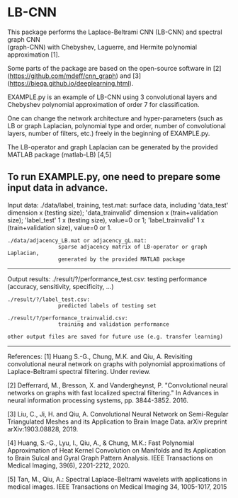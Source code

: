# LB-CNN
This package performs the Laplace-Beltrami CNN (LB-CNN) and spectral graph CNN  
(graph-CNN) with Chebyshev, Laguerre, and Hermite polynomial approximation [1].

Some parts of the package are based on the open-source software in [2] 
(https://github.com/mdeff/cnn_graph) and [3] (https://bieqa.github.io/deeplearning.html).

EXAMPLE.py is an example of LB-CNN using 3 convolutional layers and Chebyshev 
polynomial approximation of order 7 for classification. 

One can change the network architecture and hyper-parameters (such as 
LB or graph Laplacian, polynomial type and order, number of convolutional 
layers, number of filters, etc.) freely in the beginning of EXAMPLE.py.

The LB-operator and graph Laplacian can be generated by the provided MATLAB 
package (matlab-LB) [4,5]


To run EXAMPLE.py, one need to prepare some input data in advance.
----------------------------------------------------------------
Input data: 
    ./data/label, training, test.mat: surface data, including 
                    'data_test'         dimension x (testing size);
                    'data_trainvalid'   dimension x (train+validation size); 
                    'label_test'        1 x (testing size), value=0 or 1;
                    'label_trainvalid'  1 x (train+validation size), value=0 or 1.

    ./data/adjacency_LB.mat or adjacency_gL.mat: 
                    sparse adjacency matrix of LB-operator or graph Laplacian,
                    generated by the provided MATLAB package
---------------------------------------------------------------
Output results: 
    ./result/?/performance_test.csv: 
                    testing performance (accuracy, sensitivity, specificity, ...)    

    ./result/?/label_test.csv: 
                    predicted labels of testing set

    ./result/?/performance_trainvalid.csv:
                    training and validation performance
    
    other output files are saved for future use (e.g. transfer learning) 
----------------------------------------------------------------


References:
[1] Huang S.-G., Chung, M.K. and Qiu, A. Revisiting convolutional neural network 
on graphs with polynomial approximations of Laplace-Beltrami spectral filtering. 
Under review.

[2] Defferrard, M., Bresson, X. and Vandergheynst, P. "Convolutional neural 
networks on graphs with fast localized spectral filtering." 
In Advances in neural information processing systems, pp. 3844-3852. 2016.

[3] Liu, C., Ji, H. and Qiu, A. Convolutional Neural Network on Semi-Regular 
Triangulated Meshes and its Application to Brain Image Data. arXiv preprint 
arXiv:1903.08828, 2019.

[4] Huang, S.-G., Lyu, I., Qiu, A., & Chung, M.K.: Fast Polynomial Approximation 
of Heat Kernel Convolution on Manifolds and Its Application to Brain Sulcal and 
Gyral Graph Pattern Analysis. IEEE Transactions on Medical Imaging, 39(6), 2201-2212, 2020.

[5] Tan, M., Qiu, A.: Spectral Laplace-Beltrami wavelets with applications
in medical images. IEEE Transactions on Medical Imaging 34, 1005-1017, 2015

